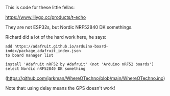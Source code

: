 This is code for these little fellas:

https://www.lilygo.cc/products/t-echo

They are not ESP32s, but Nordic NRF52840 DK somethings.

Richard did a lot of the hard work here, he says:

    add https://adafruit.github.io/arduino-board-index/package_adafruit_index.json
    to board manager list

    install 'Adafruit nRF52 by Adafruit' (not 'Arduino nRF52 boards')
    select Nordic nRF52840 DK something

(https://github.com/jarkman/WhereOTechno/blob/main/WhereOTechno.ino)

Note that: using delay means the GPS doesn't work!
